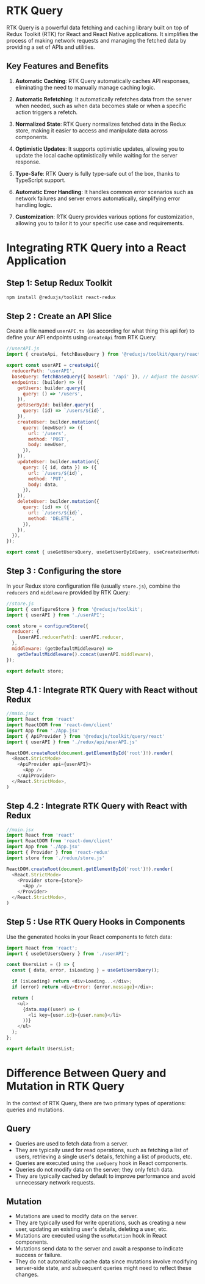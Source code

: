 # RTK Query

RTK Query is a powerful data fetching and caching library built on top of Redux Toolkit (RTK) for React and React Native applications. It simplifies the process of making network requests and managing the fetched data by providing a set of APIs and utilities.

## Key Features and Benefits

1. **Automatic Caching**: RTK Query automatically caches API responses, eliminating the need to manually manage caching logic.

2. **Automatic Refetching**: It automatically refetches data from the server when needed, such as when data becomes stale or when a specific action triggers a refetch.

3. **Normalized State**: RTK Query normalizes fetched data in the Redux store, making it easier to access and manipulate data across components.

4. **Optimistic Updates**: It supports optimistic updates, allowing you to update the local cache optimistically while waiting for the server response.

5. **Type-Safe**: RTK Query is fully type-safe out of the box, thanks to TypeScript support.

6. **Automatic Error Handling**: It handles common error scenarios such as network failures and server errors automatically, simplifying error handling logic.

7. **Customization**: RTK Query provides various options for customization, allowing you to tailor it to your specific use case and requirements.

# Integrating RTK Query into a React Application

## Step 1: Setup Redux Toolkit

```bash
npm install @reduxjs/toolkit react-redux
```

## Step 2 : Create an API Slice
Create a file named `userAPI.ts `(as according for what thing this api for) to define your API endpoints using `createApi` from RTK Query:

```js
//userAPI.js
import { createApi, fetchBaseQuery } from '@reduxjs/toolkit/query/react';

export const userAPI = createApi({
  reducerPath: 'userAPI',
  baseQuery: fetchBaseQuery({ baseUrl: '/api' }), // Adjust the baseUrl according to your API endpoint
  endpoints: (builder) => ({
    getUsers: builder.query({
      query: () => '/users',
    }),
    getUserById: builder.query({
      query: (id) => `/users/${id}`,
    }),
    createUser: builder.mutation({
      query: (newUser) => ({
        url: '/users',
        method: 'POST',
        body: newUser,
      }),
    }),
    updateUser: builder.mutation({
      query: ({ id, data }) => ({
        url: `/users/${id}`,
        method: 'PUT',
        body: data,
      }),
    }),
    deleteUser: builder.mutation({
      query: (id) => ({
        url: `/users/${id}`,
        method: 'DELETE',
      }),
    }),
  }),
});

export const { useGetUsersQuery, useGetUserByIdQuery, useCreateUserMutation, useUpdateUserMutation, useDeleteUserMutation } = userAPI;

```

## Step 3 : Configuring the store

In your Redux store configuration file (usually `store.js`), combine the `reducers` and `middleware` provided by RTK Query:

```js
//store.js
import { configureStore } from '@reduxjs/toolkit';
import { userAPI } from './userAPI';

const store = configureStore({
  reducer: {
    [userAPI.reducerPath]: userAPI.reducer,
  },
  middleware: (getDefaultMiddleware) =>
    getDefaultMiddleware().concat(userAPI.middleware),
});

export default store;

```

## Step 4.1 : Integrate RTK Query with React without Redux
```js
//main.jsx
import React from 'react'
import ReactDOM from 'react-dom/client'
import App from './App.jsx'
import { ApiProvider } from '@reduxjs/toolkit/query/react'
import { userAPI } from './redux/api/userAPI.js'

ReactDOM.createRoot(document.getElementById('root')!).render(
  <React.StrictMode>
    <ApiProvider api={userAPI}>
      <App />
    </ApiProvider>
  </React.StrictMode>,
)

```

## Step 4.2 : Integrate RTK Query with React with Redux
```js
//main.jsx
import React from 'react'
import ReactDOM from 'react-dom/client'
import App from './App.jsx'
import { Provider } from 'react-redux'
import store from './redux/store.js'

ReactDOM.createRoot(document.getElementById('root')!).render(
  <React.StrictMode>
    <Provider store={store}>
      <App />
    </Provider>
  </React.StrictMode>,
)
```


## Step 5 : Use RTK Query Hooks in Components

Use the generated hooks in your React components to fetch data:

```js
import React from 'react';
import { useGetUsersQuery } from './userAPI';

const UsersList = () => {
  const { data, error, isLoading } = useGetUsersQuery();

  if (isLoading) return <div>Loading...</div>;
  if (error) return <div>Error: {error.message}</div>;

  return (
    <ul>
      {data.map((user) => (
        <li key={user.id}>{user.name}</li>
      ))}
    </ul>
  );
};

export default UsersList;

```

# Difference Between Query and Mutation in RTK Query

In the context of RTK Query, there are two primary types of operations: queries and mutations.

## Query

- Queries are used to fetch data from a server.
- They are typically used for read operations, such as fetching a list of users, retrieving a single user's details, fetching a list of products, etc.
- Queries are executed using the `useQuery` hook in React components.
- Queries do not modify data on the server; they only fetch data.
- They are typically cached by default to improve performance and avoid unnecessary network requests.

## Mutation

- Mutations are used to modify data on the server.
- They are typically used for write operations, such as creating a new user, updating an existing user's details, deleting a user, etc.
- Mutations are executed using the `useMutation` hook in React components.
- Mutations send data to the server and await a response to indicate success or failure.
- They do not automatically cache data since mutations involve modifying server-side state, and subsequent queries might need to reflect these changes.









